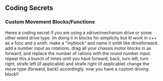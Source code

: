 ## Coding Secrets
### Custom Movement Blocks/Functions
Heres a coding secret if you are using a xdrive/mechanum drive or some other wierd drive type. im doing it in blocks for simplicity but itl work in c++ as a func and a smth. 
make a "myblock" and name it smth like driveforward. add a number input as rotations. drag all your chassis motor blocks in as forward, and replace the number of rations with the 
round number input. repeat this a bunch of times until you have forward, back, turn left, turn right, strafe left (if applicable) and strafe right (if applicable) change the 
move type (forward, back) accordingly. now you have a custom driving block!!
